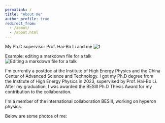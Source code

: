 ```yaml
---
permalink: /
title: "About me"
author_profile: true
redirect_from: 
  - /about/
  - /about.html
---
```


My Ph.D supervisor Prof. Hai-Bo Li and me
![1](/images/withHaibo.jpg)

Example: editing a markdown file for a talk
![Editing a markdown file for a talk](/images/editing-talk.png)

I'm currently a postdoc at the Institute of High Energy Physics and the China Center of Advanced Science and Technology. I got my Ph.D degree from the Institute of High Energy Physics in 2023, supervised by Prof. Hai-Bo Li. After my graduation, I was awarded the BESIII Ph.D Thesis Award for my contribution to the collaboration.

I'm a member of the international collaboration BESIII, working on hyperon physics.

Below are some photos of me:


